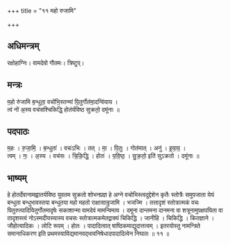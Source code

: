 +++
title = "११ महो रुजामि"

+++
## अधिमन्त्रम्
रक्षोहाग्निः। वामदेवो गौतमः। त्रिष्टुप्।

## मन्त्रः
म॒हो रु॑जामि ब॒न्धुता॒ वचो॑भि॒स्तन्मा॑ पि॒तुर्गोत॑मा॒दन्वि॑याय ।  
त्वं नो॑ अ॒स्य वच॑सश्चिकिद्धि॒ होत॑र्यविष्ठ सुक्रतो॒ दमू॑नाः ॥

## पदपाठः
म॒हः । रु॒जा॒मि॒ । ब॒न्धुता॑ । वचः॑ऽभिः । तत् । मा॒ । पि॒तुः । गोत॑मात् । अनु॑ । इ॒या॒य॒ ।  
त्वम् । नः॒ । अ॒स्य । वच॑सः । चि॒कि॒द्धि॒ । होतः॑ । य॒वि॒ष्ठ॒ । सु॒क्र॒तो॒ इति॑ सुऽक्रतो । दमू॑नाः ॥

## भाष्यम्
हे होतर्देवानामह्वातर्यविष्ठ युवतम सुक्रतो शोभनप्रज्ञ हे अग्ने वचोभिस्त्वदुद्देशेन कृतैः स्तोत्रैः समुपजाता येयं बन्धुता बन्धुभावस्तया बन्धुतया महो महतो राक्षासान्रुजामि । भजज्मि । तत्तादृशं स्तोत्रात्मकं वचः पितुरुत्पादियितुर्गोतमादृषेः सकाशान्मा वामदेवं मामन्विमाय । दमूना दान्तमना दानमना वा शत्रूनामुपक्षपयिता वा तादृशस्त्वं नोऽस्मदीयस्यास्य वचसः स्तोत्रात्मकमेतद्वाक्यं चिकिद्धि । जानीहि । चिकिद्धि । कितज्ञाने । जौहोत्यादिकः । लोटि रूपम् । होतः । पादादित्वात् षाष्ठिकमाद्युदात्तत्वम् । इतरयोस्तु नामन्त्रिते समानाधिकरण इति प्रथमस्याविद्यमानवद्भावनिषेधादपादादित्वेन निघातः ॥ ११ ॥
